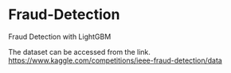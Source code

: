 # Fraud-Detection
Fraud Detection with LightGBM

The dataset can be accessed from the link.
https://www.kaggle.com/competitions/ieee-fraud-detection/data
